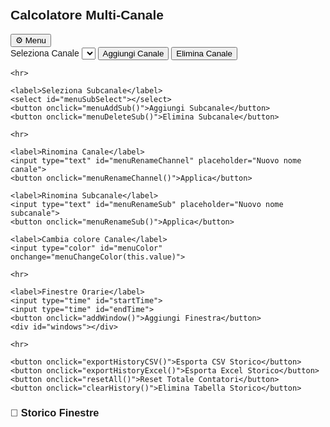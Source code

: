 <!DOCTYPE html>
<html lang="it">
<head>
<meta charset="UTF-8">
<meta name="viewport" content="width=device-width, initial-scale=1.0">
<title>Calcolatore Multi-Canale Moderno</title>
<style>
body { font-family: Arial, sans-serif; padding: 20px; transition: background-color 0.3s; }

.channel { border: 1px solid #ccc; padding: 10px; margin-bottom: 10px; border-radius: 8px; background: #fff; box-shadow: 0 2px 5px rgba(0,0,0,0.05); }
.subchannel {
    display: inline-block;
    background: #f9f9f9;
    border: 1px solid #ccc;
    padding: 10px;
    margin: 5px;
    border-radius: 6px;
    min-width: 100px;
    text-align: center;
    box-shadow: 0 2px 5px rgba(0,0,0,0.1);
    font-family: 'Courier New', monospace;
}
.subchannel button {
    margin: 5px 2px;
    padding: 5px 10px;
    border: none;
    border-radius: 6px;
    cursor: pointer;
    font-weight: bold;
    transition: all 0.2s ease;
}
.subchannel button.increment { background-color: #4CAF50; color: white; }
.subchannel button.increment:hover { background-color: #45a049; }
.subchannel button.decrement { background-color: #f44336; color: white; }
.subchannel button.decrement:hover { background-color: #d32f2f; }

table { border-collapse: collapse; margin-top: 10px; width: 100%; background: #fff; }
table, th, td { border: 1px solid #aaa; }
th, td { padding: 5px; text-align: left; }
.window { margin: 5px 0; }
.flash { background-color: yellow !important; }

/* Menu a tendina generale */
.dropdown-menu {
  position: fixed;
  top: 10px;
  right: 10px;
  z-index: 1001;
  font-family: Arial, sans-serif;
}

.dropbtn {
  background-color: #4CAF50;
  color: white;
  padding: 8px 14px;
  font-size: 16px;
  border: none;
  border-radius: 8px;
  cursor: pointer;
  transition: background 0.2s;
}

.dropbtn:hover {
  background-color: #45a049;
}

.dropdown-content {
  display: none;
  position: absolute;
  right: 0;
  top: 40px;
  background-color: #f1f1f1;
  min-width: 320px;
  max-height: 500px;
  overflow-y: auto;
  border: 1px solid #ccc;
  border-radius: 8px;
  box-shadow: 0 4px 8px rgba(0,0,0,0.2);
  padding: 15px;
  z-index: 1000;
}

.dropdown-content label,
.dropdown-content input,
.dropdown-content select,
.dropdown-content button {
  display: block;
  margin-top: 10px;
  width: 100%;
  box-sizing: border-box;
}

.dropdown-content hr {
  margin: 15px 0;
}

.dropdown-menu.show .dropdown-content {
  display: block;
}
</style>
</head>
<body>

<h2>Calcolatore Multi-Canale</h2>
<div id="clock" style="font-size:18px; font-weight:bold; margin-bottom:10px;"></div>

<div id="channels"></div>

<!-- Menu a tendina generale -->
<div class="dropdown-menu">
  <button class="dropbtn">⚙️ Menu</button>
  <div class="dropdown-content" id="generalMenu">
    <label>Seleziona Canale</label>
    <select id="menuChannelSelect" onchange="updateSubSelect()"></select>
    <button onclick="menuAddChannel()">Aggiungi Canale</button>
    <button onclick="menuDeleteChannel()">Elimina Canale</button>

    <hr>

    <label>Seleziona Subcanale</label>
    <select id="menuSubSelect"></select>
    <button onclick="menuAddSub()">Aggiungi Subcanale</button>
    <button onclick="menuDeleteSub()">Elimina Subcanale</button>

    <hr>

    <label>Rinomina Canale</label>
    <input type="text" id="menuRenameChannel" placeholder="Nuovo nome canale">
    <button onclick="menuRenameChannel()">Applica</button>

    <label>Rinomina Subcanale</label>
    <input type="text" id="menuRenameSub" placeholder="Nuovo nome subcanale">
    <button onclick="menuRenameSub()">Applica</button>

    <label>Cambia colore Canale</label>
    <input type="color" id="menuColor" onchange="menuChangeColor(this.value)">

    <hr>

    <label>Finestre Orarie</label>
    <input type="time" id="startTime">
    <input type="time" id="endTime">
    <button onclick="addWindow()">Aggiungi Finestra</button>
    <div id="windows"></div>

    <hr>

    <button onclick="exportHistoryCSV()">Esporta CSV Storico</button>
    <button onclick="exportHistoryExcel()">Esporta Excel Storico</button>
    <button onclick="resetAll()">Reset Totale Contatori</button>
    <button onclick="clearHistory()">Elimina Tabella Storico</button>
  </div>
</div>

<audio id="alertSound">
    <source src="https://actions.google.com/sounds/v1/alarms/alarm_clock.ogg" type="audio/ogg">
</audio>

<h3>📜 Storico Finestre</h3>
<div id="historyContainer"></div>

<script>
// =========================
// Variabili principali
// =========================
let channels = [];
let windows = [];
let lastWindow = null;

// =========================
// Menu toggle generale
// =========================
document.querySelector(".dropbtn").onclick = () => {
    document.querySelector(".dropdown-menu").classList.toggle("show");
};

window.onclick = function(e) {
    const menu = document.querySelector(".dropdown-menu");
    if (!menu.contains(e.target)) {
        menu.classList.remove("show");
    }
};

// =========================
// Carica e salva dati
// =========================
function loadData() {
    const data = localStorage.getItem("channelsData");
    if (data) channels = JSON.parse(data);
    const winData = localStorage.getItem("windowsData");
    if (winData) windows = JSON.parse(winData);

    if (channels.length === 0) {
        const defaultChannel = {name: "Veicoli", subchannels: [
            {name: "AUTO", count:0},
            {name: "VEIC. COM", count:0},
            {name: "VEIC. Pes.", count:0},
            {name: "Bus", count:0}
        ], color:"#ffffff"};
        channels.push(defaultChannel);
        saveData();
    }
    populateMenuChannel();
    updateHistoryTables();
}
function saveData() { localStorage.setItem("channelsData", JSON.stringify(channels)); }
function saveWindows() { localStorage.setItem("windowsData", JSON.stringify(windows)); renderWindows(); }

// =========================
// Popolamento menu
// =========================
function populateMenuChannel() {
    const select = document.getElementById("menuChannelSelect");
    select.innerHTML = "";
    channels.forEach((c,i)=>{
        const opt = document.createElement("option");
        opt.value = i;
        opt.text = c.name;
        select.add(opt);
    });
    updateSubSelect();
}
function updateSubSelect() {
    const chIndex = parseInt(document.getElementById("menuChannelSelect").value);
    const select = document.getElementById("menuSubSelect");
    select.innerHTML = "";
    if (channels[chIndex]) {
        channels[chIndex].subchannels.forEach((s,i)=>{
            const opt = document.createElement("option");
            opt.value = i;
            opt.text = s.name;
            select.add(opt);
        });
    }
}

// =========================
// Menu actions
// =========================
function menuRenameChannel() {
    const chIndex = parseInt(document.getElementById("menuChannelSelect").value);
    const name = document.getElementById("menuRenameChannel").value.trim();
    if (name) { channels[chIndex].name = name; render(); saveData(); populateMenuChannel(); updateHistoryTables(); }
}
function menuRenameSub() {
    const chIndex = parseInt(document.getElementById("menuChannelSelect").value);
    const subIndex = parseInt(document.getElementById("menuSubSelect").value);
    const name = document.getElementById("menuRenameSub").value.trim();
    if (name) { channels[chIndex].subchannels[subIndex].name = name; render(); saveData(); updateSubSelect(); updateHistoryTables(); }
}
function menuChangeColor(color) {
    const chIndex = parseInt(document.getElementById("menuChannelSelect").value);
    channels[chIndex].color = color; render(); saveData();
}
function menuAddChannel() {
    const channel = {name:`Canale ${channels.length+1}`, subchannels:[], color:"#ffffff"};
    channels.push(channel); render(); saveData(); populateMenuChannel(); updateHistoryTables();
}
function menuAddSub() {
    const chIndex = parseInt(document.getElementById("menuChannelSelect").value);
    const name = prompt("Nome del subcanale:");
    if (!name) return;
    channels[chIndex].subchannels.push({name: name, count:0});
    render(); saveData(); updateSubSelect(); updateHistoryTables();
}
function menuDeleteChannel() {
    const chIndex = parseInt(document.getElementById("menuChannelSelect").value);
    if(confirm(`Eliminare il canale "${channels[chIndex].name}"?`)) {
        channels.splice(chIndex,1); render(); saveData(); populateMenuChannel(); updateHistoryTables();
    }
}
function menuDeleteSub() {
    const chIndex = parseInt(document.getElementById("menuChannelSelect").value);
    const subIndex = parseInt(document.getElementById("menuSubSelect").value);
    if(confirm(`Eliminare il subcanale "${channels[chIndex].subchannels[subIndex].name}"?`)) {
        channels[chIndex].subchannels.splice(subIndex,1); render(); saveData(); updateSubSelect(); updateHistoryTables();
    }
}
function clearHistory() {
    if(confirm("Eliminare tutta la tabella storico finestre?")) {
        channels.forEach((c,i) => localStorage.setItem(`historyData_${i}`, ""));
        updateHistoryTables();
    }
}

// =========================
// Incremento/Decremento
// =========================
function increment(c,s){ channels[c].subchannels[s].count+=1; render(); saveData(); }
function decrement(c,s){ channels[c].subchannels[s].count-=1; render(); saveData(); }
function resetAll(){ if(!confirm("Azzerare tutti i contatori?")) return; channels.forEach(c=>c.subchannels.forEach(s=>s.count=0)); render(); saveData(); }

// =========================
// Render canali
// =========================
function render(){
    const container = document.getElementById("channels");
    container.innerHTML="";
    channels.forEach((c,i)=>{
        const div = document.createElement("div");
        div.className = "channel";
        div.style.backgroundColor = c.color;
        const title = document.createElement("h3");
        title.textContent = c.name;
        div.appendChild(title);
        c.subchannels.forEach((s,j)=>{
            const subDiv = document.createElement("div");
            subDiv.className = "subchannel";
            const label = document.createElement("div");
            label.textContent = `${s.name}: ${s.count}`;
            subDiv.appendChild(label);
            const inc = document.createElement("button");
            inc.textContent = "+1";
            inc.className = "increment";
            inc.onclick = ()=>increment(i,j);
            const dec = document.createElement("button");
            dec.textContent = "-1";
            dec.className = "decrement";
            dec.onclick = ()=>decrement(i,j);
            subDiv.appendChild(inc);
            subDiv.appendChild(dec);
            div.appendChild(subDiv);
        });
        container.appendChild(div);
    });
}

// =========================
// Storico dinamico per canale
// =========================
function updateHistoryTables() {
    const container = document.getElementById("historyContainer");
    container.innerHTML = "";
    channels.forEach((c, i) => {
        const div = document.createElement("div");
        div.style.marginBottom = "20px";
        const title = document.createElement("h4");
        title.textContent = `Storico: ${c.name}`;
        div.appendChild(title);

        const table = document.createElement("table");
        table.id = `historyTable_${i}`;
        table.style.width = "100%";
        table.style.borderCollapse = "collapse";

        const thead = document.createElement("thead");
        const headerRow = document.createElement("tr");
        headerRow.innerHTML = "<th>Ora chiusura</th>";
        c.subchannels.forEach(s => {
            const th = document.createElement("th");
            th.textContent = s.name;
            headerRow.appendChild(th);
        });
        thead.appendChild(headerRow);
        table.appendChild(thead);

        const tbody = document.createElement("tbody");
        const histData = localStorage.getItem(`historyData_${i}`);
        if (histData) tbody.innerHTML = histData;
        table.appendChild(tbody);

        div.appendChild(table);
        container.appendChild(div);
    });
}

function saveHistory() {
    const timestamp = new Date().toLocaleTimeString();
    channels.forEach((c, i) => {
        const table = document.getElementById(`historyTable_${i}`);
        const tbody = table.querySelector("tbody");
        const row = document.createElement("tr");
        row.innerHTML = `<td>${timestamp}</td>`;
        c.subchannels.forEach(s => {
            row.innerHTML += `<td>${s.count}</td>`;
        });
        tbody.appendChild(row);
        localStorage.setItem(`historyData_${i}`, tbody.innerHTML);
    });
}

// =========================
// Finestre
// =========================
function addWindow(){ 
    const start=document.getElementById("startTime").value; 
    const end=document.getElementById("endTime").value; 
    if(!start||!end) return alert("Orari non validi"); 
    windows.push({start,end}); 
    saveWindows(); 
}
function removeWindow(i){ windows.splice(i,1); saveWindows(); }
function renderWindows(){ 
    const div=document.getElementById("windows"); 
    div.innerHTML=""; 
    windows.forEach((w,i)=>{
        const el=document.createElement("div"); 
        el.className="window"; 
        el.innerHTML=`🕒 ${w.start} - ${w.end} <button onclick="removeWindow(${i})">Elimina</button>`; 
        div.appendChild(el); 
    }); 
}

// =========================
// Check finestre e notifiche
// =========================
function checkWindows(){ 
    const now=new Date(); 
    const current=now.toTimeString().slice(0,5); 
    windows.forEach(w=>{
        if(current===w.end){
            if(lastWindow!==w.start+w.end){
                saveHistory(); resetCounters(); triggerNotification(); lastWindow=w.start+w.end;
            }
        }
    }); 
}
function resetCounters(){ channels.forEach(c=>c.subchannels.forEach(s=>s.count=0)); render(); saveData(); }
function triggerNotification(){ document.getElementById("alertSound").play(); document.body.classList.add("flash"); setTimeout(()=>document.body.classList.remove("flash"),2000); }
function updateClock(){ document.getElementById("clock").textContent="⏰ Ora: "+new Date().toLocaleTimeString(); }

// =========================
// Esporta CSV / Excel
// =========================
function exportHistoryCSV(){ 
    channels.forEach((c,i) => {
        const tbody = document.querySelector(`#historyTable_${i} tbody`);
        let csvHeaders = ["Ora chiusura"];
        c.subchannels.forEach(s => csvHeaders.push(s.name));
        let csv = "\ufeff" + csvHeaders.join(";") + "\n";
        Array.from(tbody.querySelectorAll("tr")).forEach(r => {
            const cells = r.querySelectorAll("td"); 
            csv += Array.from(cells).map(c => c.textContent).join(";") + "\n"; 
        });
        const blob = new Blob([csv],{type:"text/csv;charset=utf-8;"}); 
        const url = URL.createObjectURL(blob); 
        const link = document.createElement("a"); 
        link.href = url; 
        link.download = `storico_${c.name}.csv`; 
        document.body.appendChild(link); 
        link.click(); 
        document.body.removeChild(link); 
    });
}

function exportHistoryExcel(){
    channels.forEach((c,i) => {
        const tbody = document.querySelector(`#historyTable_${i} tbody`);
        let csvHeaders = ["Ora chiusura"];
        c.subchannels.forEach(s => csvHeaders.push(s.name));
        let csv = "\ufeff" + csvHeaders.join(";") + "\n";
        Array.from(tbody.querySelectorAll("tr")).forEach(r => {
            const cells = r.querySelectorAll("td"); 
            csv += Array.from(cells).map(c => c.textContent).join(";") + "\n"; 
        });
        const blob = new Blob([csv], {type: "application/vnd.ms-excel"});
        const url = URL.createObjectURL(blob);
        const link = document.createElement("a");
        link.href = url;
        link.download = `storico_${c.name}.xls`;
        document.body.appendChild(link);
        link.click();
        document.body.removeChild(link);
    });
}

// =========================
// Avvio
// =========================
loadData();
render();
renderWindows();
setInterval(updateClock,1000);
setInterval(checkWindows,1000);

</script>
</body>
</html>
